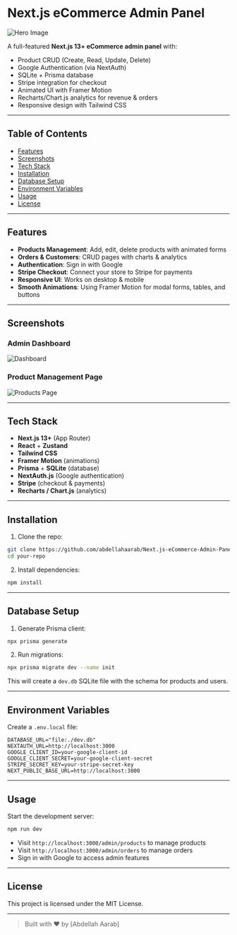 
# Next.js eCommerce Admin Panel

![Hero Image](./assets/path--image-1.png)

A full-featured **Next.js 13+ eCommerce admin panel** with:

- Product CRUD (Create, Read, Update, Delete)
- Google Authentication (via NextAuth)
- SQLite + Prisma database
- Stripe integration for checkout
- Animated UI with Framer Motion
- Recharts/Chart.js analytics for revenue & orders
- Responsive design with Tailwind CSS

---

## Table of Contents

- [Features](#features)  
- [Screenshots](#screenshots)  
- [Tech Stack](#tech-stack)  
- [Installation](#installation)  
- [Database Setup](#database-setup)  
- [Environment Variables](#environment-variables)  
- [Usage](#usage)  
- [License](#license)  

---

## Features

- **Products Management**: Add, edit, delete products with animated forms
- **Orders & Customers**: CRUD pages with charts & analytics
- **Authentication**: Sign in with Google
- **Stripe Checkout**: Connect your store to Stripe for payments
- **Responsive UI**: Works on desktop & mobile
- **Smooth Animations**: Using Framer Motion for modal forms, tables, and buttons

---

## Screenshots

### Admin Dashboard

![Dashboard](./assets/path--image-2.png)

### Product Management Page

![Products Page](./assets/path--image-3.png)

---

## Tech Stack

- **Next.js 13+** (App Router)  
- **React** + **Zustand**  
- **Tailwind CSS**  
- **Framer Motion** (animations)  
- **Prisma** + **SQLite** (database)  
- **NextAuth.js** (Google authentication)  
- **Stripe** (checkout & payments)  
- **Recharts / Chart.js** (analytics)

---

## Installation

1. Clone the repo:

```bash
git clone https://github.com/abdellahaarab/Next.js-eCommerce-Admin-Panel.git
cd your-repo
````

2. Install dependencies:

```bash
npm install
```

---

## Database Setup

1. Generate Prisma client:

```bash
npx prisma generate
```

2. Run migrations:

```bash
npx prisma migrate dev --name init
```

This will create a `dev.db` SQLite file with the schema for products and users.

---

## Environment Variables

Create a `.env.local` file:

```env
DATABASE_URL="file:./dev.db"
NEXTAUTH_URL=http://localhost:3000
GOOGLE_CLIENT_ID=your-google-client-id
GOOGLE_CLIENT_SECRET=your-google-client-secret
STRIPE_SECRET_KEY=your-stripe-secret-key
NEXT_PUBLIC_BASE_URL=http://localhost:3000
```

---

## Usage

Start the development server:

```bash
npm run dev
```

* Visit `http://localhost:3000/admin/products` to manage products
* Visit `http://localhost:3000/admin/orders` to manage orders
* Sign in with Google to access admin features

---

## License

This project is licensed under the MIT License.

---

> Built with ❤️ by \[Abdellah Aarab]


